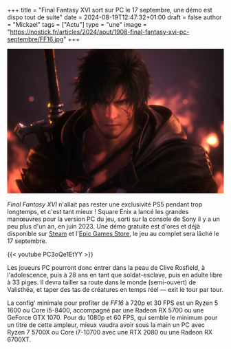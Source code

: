 +++
title = "Final Fantasy XVI sort sur PC le 17 septembre, une démo est dispo tout de suite"
date = 2024-08-19T12:47:32+01:00
draft = false
author = "Mickael"
tags = ["Actu"]
type = "une"
image = "https://nostick.fr/articles/2024/aout/1908-final-fantasy-xvi-pc-septembre/FF16.jpg"
+++

![FF16](FF16.jpg "Plus la peine de faire la gueule, FF16 arrive bientôt sur ton PC.")

*Final Fantasy XVI* n'allait pas rester une exclusivité PS5 pendant trop longtemps, et c'est tant mieux ! Square Enix a lancé les grandes manœuvres pour la version PC du jeu, sorti sur la console de Sony il y a un peu plus d'un an, en juin 2023. Une démo gratuite est d'ores et déjà disponible sur [Steam](https://store.steampowered.com/app/2515020/FINAL_FANTASY_XVI/) et l'[Epic Games Store](https://store.epicgames.com/fr/p/final-fantasy-xvi-demo-c289c2), le jeu au complet sera lâché le 17 septembre.

{{< youtube PC3oQe1EtYY >}} 

Les joueurs PC pourront donc entrer dans la peau de Clive Rosfield, à l'adolescence, puis à 28 ans en tant que soldat-esclave, puis en adulte libre à 33 piges. Il devra tailler sa route dans le monde (semi-ouvert) de Valisthéa, et taper des tas de créatures en temps réel — exit le tour par tour.

La config' minimale pour profiter de *FF16* à 720p et 30 FPS est un Ryzen 5 1600 ou Core i5-8400, accompagné par une Radeon RX 5700 ou une GeForce GTX 1070. Pour du 1080p et 60 FPS, qui semble le minimum pour un titre de cette ampleur, mieux vaudra avoir sous la main un PC avec Ryzen 7 5700X ou Core i7-10700 avec une RTX 2080 ou une Radeon RX 6700XT.